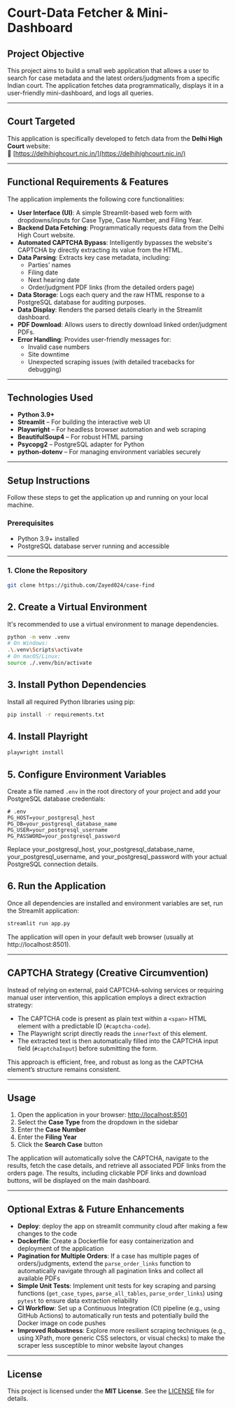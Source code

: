 #  Court-Data Fetcher & Mini-Dashboard

## Project Objective

This project aims to build a small web application that allows a user to search for case metadata and the latest orders/judgments from a specific Indian court. The application fetches data programmatically, displays it in a user-friendly mini-dashboard, and logs all queries.

---

## Court Targeted

This application is specifically developed to fetch data from the **Delhi High Court** website:  
🔗 [https://delhihighcourt.nic.in/](https://delhihighcourt.nic.in/)

---

## Functional Requirements & Features

The application implements the following core functionalities:

- **User Interface (UI)**: A simple Streamlit-based web form with dropdowns/inputs for Case Type, Case Number, and Filing Year.
- **Backend Data Fetching**: Programmatically requests data from the Delhi High Court website.
- **Automated CAPTCHA Bypass**: Intelligently bypasses the website's CAPTCHA by directly extracting its value from the HTML.
- **Data Parsing**: Extracts key case metadata, including:
  - Parties' names  
  - Filing date  
  - Next hearing date  
  - Order/judgment PDF links (from the detailed orders page)
- **Data Storage**: Logs each query and the raw HTML response to a PostgreSQL database for auditing purposes.
- **Data Display**: Renders the parsed details clearly in the Streamlit dashboard.
- **PDF Download**: Allows users to directly download linked order/judgment PDFs.
- **Error Handling**: Provides user-friendly messages for:
  - Invalid case numbers  
  - Site downtime  
  - Unexpected scraping issues (with detailed tracebacks for debugging)

---

## Technologies Used

- **Python 3.9+**
- **Streamlit** – For building the interactive web UI
- **Playwright** – For headless browser automation and web scraping
- **BeautifulSoup4** – For robust HTML parsing
- **Psycopg2** – PostgreSQL adapter for Python
- **python-dotenv** – For managing environment variables securely

---

## Setup Instructions

Follow these steps to get the application up and running on your local machine.

### Prerequisites

- Python 3.9+ installed
- PostgreSQL database server running and accessible

---

### 1. Clone the Repository

```bash
git clone https://github.com/Zayed024/case-find
```
## 2. Create a Virtual Environment

It's recommended to use a virtual environment to manage dependencies.

```bash
python -m venv .venv
# On Windows:
.\.venv\Scripts\activate
# On macOS/Linux:
source ./.venv/bin/activate
```

## 3. Install Python Dependencies

Install all required Python libraries using pip:

```bash
pip install -r requirements.txt
```

## 4. Install Playright 

```bash
playwright install
```

## 5. Configure Environment Variables

Create a file named `.env` in the root directory of your project and add your PostgreSQL database credentials:

```env
# .env
PG_HOST=your_postgresql_host
PG_DB=your_postgresql_database_name
PG_USER=your_postgresql_username
PG_PASSWORD=your_postgresql_password
```

Replace your_postgresql_host, your_postgresql_database_name, your_postgresql_username, and your_postgresql_password with your actual PostgreSQL connection details.

## 6. Run the Application

Once all dependencies are installed and environment variables are set, run the Streamlit application:

```bash
streamlit run app.py
```

The application will open in your default web browser (usually at http://localhost:8501).

---

## CAPTCHA Strategy (Creative Circumvention)

Instead of relying on external, paid CAPTCHA-solving services or requiring manual user intervention, this application employs a direct extraction strategy:

- The CAPTCHA code is present as plain text within a `<span>` HTML element with a predictable ID (`#captcha-code`).
- The Playwright script directly reads the `innerText` of this element.
- The extracted text is then automatically filled into the CAPTCHA input field (`#captchaInput`) before submitting the form.

This approach is efficient, free, and robust as long as the CAPTCHA element’s structure remains consistent.

---

## Usage

1. Open the application in your browser: [http://localhost:8501](http://localhost:8501)  
2. Select the **Case Type** from the dropdown in the sidebar  
3. Enter the **Case Number**  
4. Enter the **Filing Year**  
5. Click the **Search Case** button  

The application will automatically solve the CAPTCHA, navigate to the results, fetch the case details, and retrieve all associated PDF links from the orders page. The results, including clickable PDF links and download buttons, will be displayed on the main dashboard.

---


## Optional Extras & Future Enhancements
- **Deploy**: deploy the app on streamlit community cloud after making a few changes to the code
- **Dockerfile**: Create a Dockerfile for easy containerization and deployment of the application  
- **Pagination for Multiple Orders**: If a case has multiple pages of orders/judgments, extend the `parse_order_links` function to automatically navigate through all pagination links and collect all available PDFs  
- **Simple Unit Tests**: Implement unit tests for key scraping and parsing functions (`get_case_types`, `parse_all_tables`, `parse_order_links`) using `pytest` to ensure data extraction reliability  
- **CI Workflow**: Set up a Continuous Integration (CI) pipeline (e.g., using GitHub Actions) to automatically run tests and potentially build the Docker image on code pushes  
- **Improved Robustness**: Explore more resilient scraping techniques (e.g., using XPath, more generic CSS selectors, or visual checks) to make the scraper less susceptible to minor website layout changes

---



## License

This project is licensed under the **MIT License**. See the [LICENSE](LICENSE) file for details.





